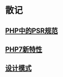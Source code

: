 # 散记

## [PHP中的PSR规范](https://www.jianshu.com/p/b33155c15343)

## [PHP7新特性](https://www.runoob.com/php/php7-new-features.html)

## [设计模式](https://learnku.com/docs/php-design-patterns/2018)